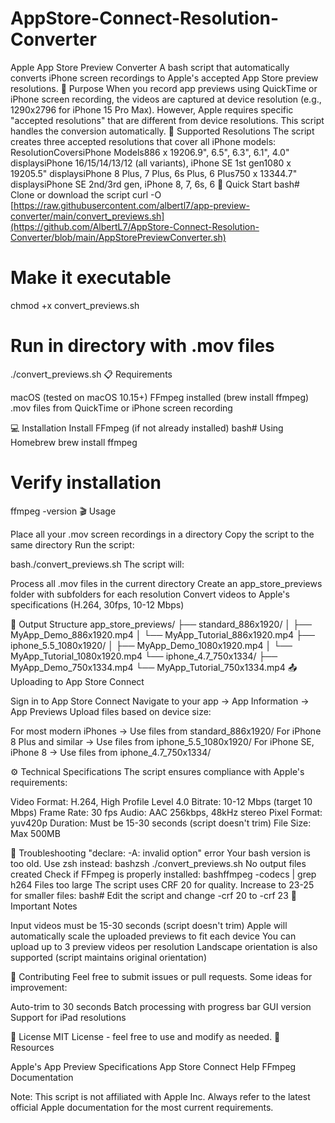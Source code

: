# AppStore-Connect-Resolution-Converter
Apple App Store Preview Converter
A bash script that automatically converts iPhone screen recordings to Apple's accepted App Store preview resolutions.
🎯 Purpose
When you record app previews using QuickTime or iPhone screen recording, the videos are captured at device resolution (e.g., 1290x2796 for iPhone 15 Pro Max). However, Apple requires specific "accepted resolutions" that are different from device resolutions. This script handles the conversion automatically.
📱 Supported Resolutions
The script creates three accepted resolutions that cover all iPhone models:
ResolutionCoversiPhone Models886 x 19206.9", 6.5", 6.3", 6.1", 4.0" displaysiPhone 16/15/14/13/12 (all variants), iPhone SE 1st gen1080 x 19205.5" displaysiPhone 8 Plus, 7 Plus, 6s Plus, 6 Plus750 x 13344.7" displaysiPhone SE 2nd/3rd gen, iPhone 8, 7, 6s, 6
🚀 Quick Start
bash# Clone or download the script
curl -O [https://raw.githubusercontent.com/albertl7/app-preview-converter/main/convert_previews.sh](https://github.com/AlbertL7/AppStore-Connect-Resolution-Converter/blob/main/AppStorePreviewConverter.sh)

# Make it executable
chmod +x convert_previews.sh

# Run in directory with .mov files
./convert_previews.sh
📋 Requirements

macOS (tested on macOS 10.15+)
FFmpeg installed (brew install ffmpeg)
.mov files from QuickTime or iPhone screen recording

💻 Installation
Install FFmpeg (if not already installed)
bash# Using Homebrew
brew install ffmpeg

# Verify installation
ffmpeg -version
🎬 Usage

Place all your .mov screen recordings in a directory
Copy the script to the same directory
Run the script:

bash./convert_previews.sh
The script will:

Process all .mov files in the current directory
Create an app_store_previews folder with subfolders for each resolution
Convert videos to Apple's specifications (H.264, 30fps, 10-12 Mbps)

📁 Output Structure
app_store_previews/
├── standard_886x1920/
│   ├── MyApp_Demo_886x1920.mp4
│   └── MyApp_Tutorial_886x1920.mp4
├── iphone_5.5_1080x1920/
│   ├── MyApp_Demo_1080x1920.mp4
│   └── MyApp_Tutorial_1080x1920.mp4
└── iphone_4.7_750x1334/
    ├── MyApp_Demo_750x1334.mp4
    └── MyApp_Tutorial_750x1334.mp4
📤 Uploading to App Store Connect

Sign in to App Store Connect
Navigate to your app → App Information → App Previews
Upload files based on device size:

For most modern iPhones → Use files from standard_886x1920/
For iPhone 8 Plus and similar → Use files from iphone_5.5_1080x1920/
For iPhone SE, iPhone 8 → Use files from iphone_4.7_750x1334/



⚙️ Technical Specifications
The script ensures compliance with Apple's requirements:

Video Format: H.264, High Profile Level 4.0
Bitrate: 10-12 Mbps (target 10 Mbps)
Frame Rate: 30 fps
Audio: AAC 256kbps, 48kHz stereo
Pixel Format: yuv420p
Duration: Must be 15-30 seconds (script doesn't trim)
File Size: Max 500MB

🐛 Troubleshooting
"declare: -A: invalid option" error
Your bash version is too old. Use zsh instead:
bashzsh ./convert_previews.sh
No output files created
Check if FFmpeg is properly installed:
bashffmpeg -codecs | grep h264
Files too large
The script uses CRF 20 for quality. Increase to 23-25 for smaller files:
bash# Edit the script and change -crf 20 to -crf 23
📝 Important Notes

Input videos must be 15-30 seconds (script doesn't trim)
Apple will automatically scale the uploaded previews to fit each device
You can upload up to 3 preview videos per resolution
Landscape orientation is also supported (script maintains original orientation)

🤝 Contributing
Feel free to submit issues or pull requests. Some ideas for improvement:

Auto-trim to 30 seconds
Batch processing with progress bar
GUI version
Support for iPad resolutions

📄 License
MIT License - feel free to use and modify as needed.
🔗 Resources

Apple's App Preview Specifications
App Store Connect Help
FFmpeg Documentation


Note: This script is not affiliated with Apple Inc. Always refer to the latest official Apple documentation for the most current requirements.

